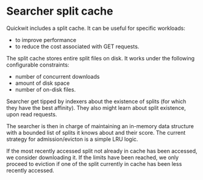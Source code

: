 
# Searcher split cache

Quickwit includes a split cache. It can be useful for specific workloads:
- to improve performance
- to reduce the cost associated with GET requests.

The split cache stores entire split files on disk.
It works under the following configurable constraints:
- number of concurrent downloads
- amount of disk space
- number of on-disk files.

Searcher get tipped by indexers about the existence of splits (for which they have the best affinity).
They also might learn about split existence, upon read requests.

The searcher is then in charge of maintaining an in-memory data structure with a bounded list of splits it knows about and their score.
The current strategy for admission/evicton is a simple LRU logic.

If the most recently accessed split not already in cache has been accessed, we consider downloading it.
If the limits have been reached, we only proceed to eviction if one of the split currently
in cache has been less recently accessed.


